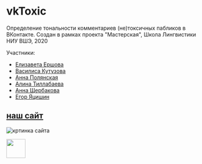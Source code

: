 # vkToxic
Определение тональности комментариев (не)токсичных пабликов в ВКонтакте. Создан в рамках проекта "Мастерская", Школа Лингвистики НИУ ВШЭ, 2020

Участники:
- [Елизавета Ершова](https://github.com/eoershova)
- [Василиса Кутузова]()
- [Анна Полянская](https://github.com/polyankaglade)
- [Алина Тиллабаева](https://github.com/alinatl)
- [Анна Щербакова](https://github.com/Aniezka)
- [Егор Яцишин](https://github.com/toskn)

## [наш сайт]()
![кртинка сайта]()

<a href="https://docs.google.com/spreadsheets/d/1597mw3Brq__jjZ_NCJm4h7XtOg-mpsgUlKUrzeKcX8I/edit?usp=sharing">
  <img src="https://www.seekpng.com/png/detail/19-198312_google-sheets-google-sheets-png.png" height="50" alt_text="разметка">
</a>
